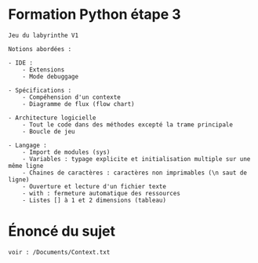 # Formation Python étape 3

    Jeu du labyrinthe V1

    Notions abordées :
    
    - IDE :
        - Extensions
        - Mode debuggage

    - Spécifications :
        - Compéhension d'un contexte
        - Diagramme de flux (flow chart)
      
    - Architecture logicielle
        - Tout le code dans des méthodes excepté la trame principale
        - Boucle de jeu

    - Langage :
        - Import de modules (sys)
        - Variables : typage explicite et initialisation multiple sur une même ligne
        - Chaines de caractères : caractères non imprimables (\n saut de ligne)
        - Ouverture et lecture d'un fichier texte
        - with : fermeture automatique des ressources
        - Listes [] à 1 et 2 dimensions (tableau)

# Énoncé du sujet

    voir : /Documents/Context.txt
